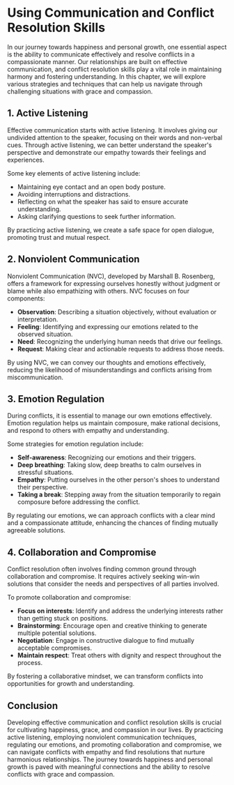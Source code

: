 Using Communication and Conflict Resolution Skills
===========================================================

In our journey towards happiness and personal growth, one essential aspect is the ability to communicate effectively and resolve conflicts in a compassionate manner. Our relationships are built on effective communication, and conflict resolution skills play a vital role in maintaining harmony and fostering understanding. In this chapter, we will explore various strategies and techniques that can help us navigate through challenging situations with grace and compassion.

1\. Active Listening
-------------------

Effective communication starts with active listening. It involves giving our undivided attention to the speaker, focusing on their words and non-verbal cues. Through active listening, we can better understand the speaker's perspective and demonstrate our empathy towards their feelings and experiences.

Some key elements of active listening include:

* Maintaining eye contact and an open body posture.
* Avoiding interruptions and distractions.
* Reflecting on what the speaker has said to ensure accurate understanding.
* Asking clarifying questions to seek further information.

By practicing active listening, we create a safe space for open dialogue, promoting trust and mutual respect.

2\. Nonviolent Communication
---------------------------

Nonviolent Communication (NVC), developed by Marshall B. Rosenberg, offers a framework for expressing ourselves honestly without judgment or blame while also empathizing with others. NVC focuses on four components:

* **Observation**: Describing a situation objectively, without evaluation or interpretation.
* **Feeling**: Identifying and expressing our emotions related to the observed situation.
* **Need**: Recognizing the underlying human needs that drive our feelings.
* **Request**: Making clear and actionable requests to address those needs.

By using NVC, we can convey our thoughts and emotions effectively, reducing the likelihood of misunderstandings and conflicts arising from miscommunication.

3\. Emotion Regulation
---------------------

During conflicts, it is essential to manage our own emotions effectively. Emotion regulation helps us maintain composure, make rational decisions, and respond to others with empathy and understanding.

Some strategies for emotion regulation include:

* **Self-awareness**: Recognizing our emotions and their triggers.
* **Deep breathing**: Taking slow, deep breaths to calm ourselves in stressful situations.
* **Empathy**: Putting ourselves in the other person's shoes to understand their perspective.
* **Taking a break**: Stepping away from the situation temporarily to regain composure before addressing the conflict.

By regulating our emotions, we can approach conflicts with a clear mind and a compassionate attitude, enhancing the chances of finding mutually agreeable solutions.

4\. Collaboration and Compromise
-------------------------------

Conflict resolution often involves finding common ground through collaboration and compromise. It requires actively seeking win-win solutions that consider the needs and perspectives of all parties involved.

To promote collaboration and compromise:

* **Focus on interests**: Identify and address the underlying interests rather than getting stuck on positions.
* **Brainstorming**: Encourage open and creative thinking to generate multiple potential solutions.
* **Negotiation**: Engage in constructive dialogue to find mutually acceptable compromises.
* **Maintain respect**: Treat others with dignity and respect throughout the process.

By fostering a collaborative mindset, we can transform conflicts into opportunities for growth and understanding.

Conclusion
----------

Developing effective communication and conflict resolution skills is crucial for cultivating happiness, grace, and compassion in our lives. By practicing active listening, employing nonviolent communication techniques, regulating our emotions, and promoting collaboration and compromise, we can navigate conflicts with empathy and find resolutions that nurture harmonious relationships. The journey towards happiness and personal growth is paved with meaningful connections and the ability to resolve conflicts with grace and compassion.
